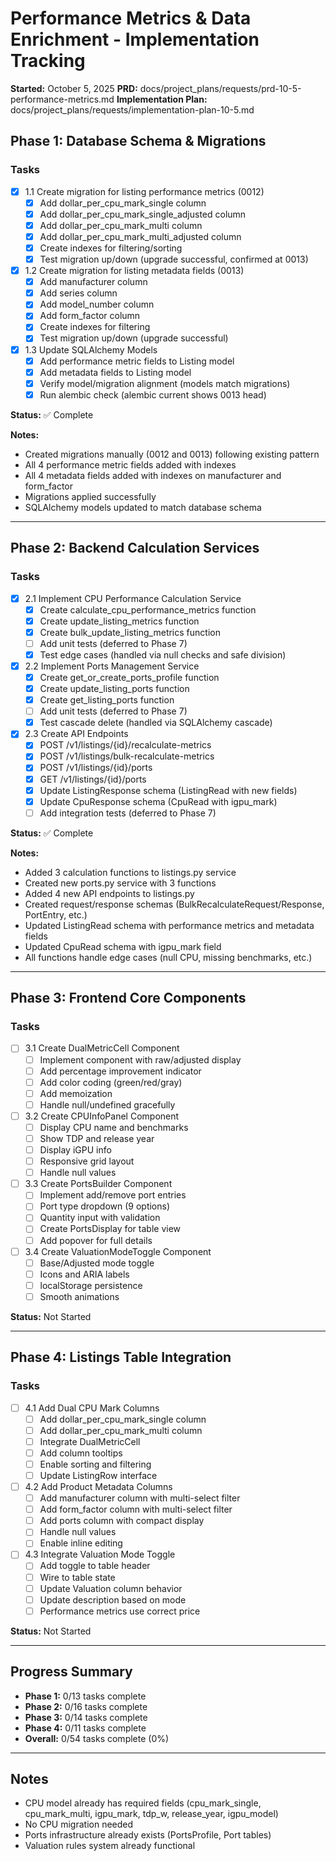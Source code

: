 # Performance Metrics & Data Enrichment - Implementation Tracking

**Started:** October 5, 2025
**PRD:** docs/project_plans/requests/prd-10-5-performance-metrics.md
**Implementation Plan:** docs/project_plans/requests/implementation-plan-10-5.md

## Phase 1: Database Schema & Migrations

### Tasks
- [x] 1.1 Create migration for listing performance metrics (0012)
  - [x] Add dollar_per_cpu_mark_single column
  - [x] Add dollar_per_cpu_mark_single_adjusted column
  - [x] Add dollar_per_cpu_mark_multi column
  - [x] Add dollar_per_cpu_mark_multi_adjusted column
  - [x] Create indexes for filtering/sorting
  - [x] Test migration up/down (upgrade successful, confirmed at 0013)
- [x] 1.2 Create migration for listing metadata fields (0013)
  - [x] Add manufacturer column
  - [x] Add series column
  - [x] Add model_number column
  - [x] Add form_factor column
  - [x] Create indexes for filtering
  - [x] Test migration up/down (upgrade successful)
- [x] 1.3 Update SQLAlchemy Models
  - [x] Add performance metric fields to Listing model
  - [x] Add metadata fields to Listing model
  - [x] Verify model/migration alignment (models match migrations)
  - [x] Run alembic check (alembic current shows 0013 head)

**Status:** ✅ Complete

**Notes:**
- Created migrations manually (0012 and 0013) following existing pattern
- All 4 performance metric fields added with indexes
- All 4 metadata fields added with indexes on manufacturer and form_factor
- Migrations applied successfully
- SQLAlchemy models updated to match database schema

---

## Phase 2: Backend Calculation Services

### Tasks
- [x] 2.1 Implement CPU Performance Calculation Service
  - [x] Create calculate_cpu_performance_metrics function
  - [x] Create update_listing_metrics function
  - [x] Create bulk_update_listing_metrics function
  - [ ] Add unit tests (deferred to Phase 7)
  - [x] Test edge cases (handled via null checks and safe division)
- [x] 2.2 Implement Ports Management Service
  - [x] Create get_or_create_ports_profile function
  - [x] Create update_listing_ports function
  - [x] Create get_listing_ports function
  - [ ] Add unit tests (deferred to Phase 7)
  - [x] Test cascade delete (handled via SQLAlchemy cascade)
- [x] 2.3 Create API Endpoints
  - [x] POST /v1/listings/{id}/recalculate-metrics
  - [x] POST /v1/listings/bulk-recalculate-metrics
  - [x] POST /v1/listings/{id}/ports
  - [x] GET /v1/listings/{id}/ports
  - [x] Update ListingResponse schema (ListingRead with new fields)
  - [x] Update CpuResponse schema (CpuRead with igpu_mark)
  - [ ] Add integration tests (deferred to Phase 7)

**Status:** ✅ Complete

**Notes:**
- Added 3 calculation functions to listings.py service
- Created new ports.py service with 3 functions
- Added 4 new API endpoints to listings.py
- Created request/response schemas (BulkRecalculateRequest/Response, PortEntry, etc.)
- Updated ListingRead schema with performance metrics and metadata fields
- Updated CpuRead schema with igpu_mark field
- All functions handle edge cases (null CPU, missing benchmarks, etc.)

---

## Phase 3: Frontend Core Components

### Tasks
- [ ] 3.1 Create DualMetricCell Component
  - [ ] Implement component with raw/adjusted display
  - [ ] Add percentage improvement indicator
  - [ ] Add color coding (green/red/gray)
  - [ ] Add memoization
  - [ ] Handle null/undefined gracefully
- [ ] 3.2 Create CPUInfoPanel Component
  - [ ] Display CPU name and benchmarks
  - [ ] Show TDP and release year
  - [ ] Display iGPU info
  - [ ] Responsive grid layout
  - [ ] Handle null values
- [ ] 3.3 Create PortsBuilder Component
  - [ ] Implement add/remove port entries
  - [ ] Port type dropdown (9 options)
  - [ ] Quantity input with validation
  - [ ] Create PortsDisplay for table view
  - [ ] Add popover for full details
- [ ] 3.4 Create ValuationModeToggle Component
  - [ ] Base/Adjusted mode toggle
  - [ ] Icons and ARIA labels
  - [ ] localStorage persistence
  - [ ] Smooth animations

**Status:** Not Started

---

## Phase 4: Listings Table Integration

### Tasks
- [ ] 4.1 Add Dual CPU Mark Columns
  - [ ] Add dollar_per_cpu_mark_single column
  - [ ] Add dollar_per_cpu_mark_multi column
  - [ ] Integrate DualMetricCell
  - [ ] Add column tooltips
  - [ ] Enable sorting and filtering
  - [ ] Update ListingRow interface
- [ ] 4.2 Add Product Metadata Columns
  - [ ] Add manufacturer column with multi-select filter
  - [ ] Add form_factor column with multi-select filter
  - [ ] Add ports column with compact display
  - [ ] Handle null values
  - [ ] Enable inline editing
- [ ] 4.3 Integrate Valuation Mode Toggle
  - [ ] Add toggle to table header
  - [ ] Wire to table state
  - [ ] Update Valuation column behavior
  - [ ] Update description based on mode
  - [ ] Performance metrics use correct price

**Status:** Not Started

---

## Progress Summary

- **Phase 1:** 0/13 tasks complete
- **Phase 2:** 0/16 tasks complete
- **Phase 3:** 0/14 tasks complete
- **Phase 4:** 0/11 tasks complete
- **Overall:** 0/54 tasks complete (0%)

---

## Notes

- CPU model already has required fields (cpu_mark_single, cpu_mark_multi, igpu_mark, tdp_w, release_year, igpu_model)
- No CPU migration needed
- Ports infrastructure already exists (PortsProfile, Port tables)
- Valuation rules system already functional
